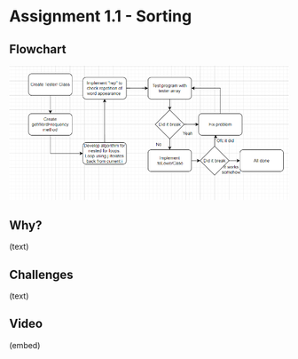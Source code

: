 # Assignment 1.1 - Sorting

## Flowchart

![](<Screenshot (12).png>)

## Why?

(text)

## Challenges

(text)

## Video

(embed)